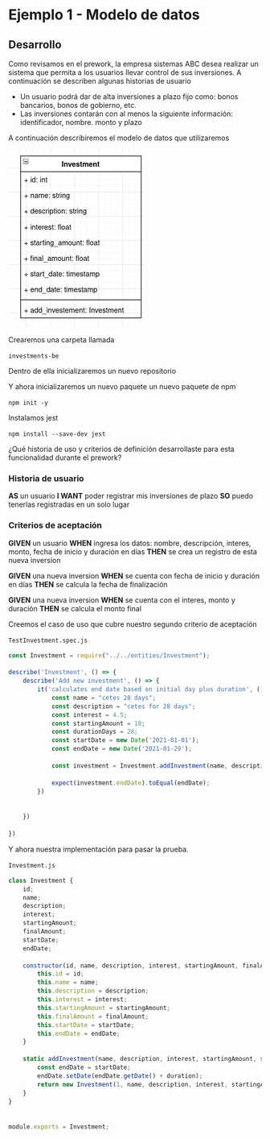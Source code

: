 # Ejemplo 1 - Modelo de datos

## Desarrollo

Como revisamos en el prework, la empresa sistemas ABC desea realizar un sistema que permita a los usuarios llevar
control de sus inversiones. A continuación se describen algunas historias de usuario

- Un usuario podrá dar de alta inversiones a plazo fijo como: bonos bancarios, bonos de gobierno, etc.
- Las inversiones contarán con al menos la siguiente información: identificador, nombre. monto y plazo

A continuación describiremos el modelo de datos que utilizaremos

![img_4.png](img_4.png)

Crearemos una carpeta llamada

`investments-be`

Dentro de ella inicializaremos un nuevo repositorio

Y ahora inicializaremos un nuevo paquete un nuevo paquete de npm

`npm init -y`

Instalamos jest

`npm install --save-dev jest`

¿Qué historia de uso y criterios de definición desarrollaste para esta funcionalidad durante el prework?

### Historia de usuario

**AS** un usuario
**I WANT** poder registrar mis inversiones de plazo
**SO** puedo tenerlas registradas en un solo lugar

### Criterios de aceptación

**GIVEN** un usuario
**WHEN** ingresa los datos: nombre, descripción, interes, monto, fecha de inicio y duración en días
**THEN** se crea un registro de esta nueva inversion

**GIVEN** una nueva inversion
**WHEN** se cuenta con fecha de inicio y duración en días
**THEN** se calcula la fecha de finalización

**GIVEN** una nueva inversion
**WHEN** se cuenta con el interes, monto y duración
**THEN** se calcula el monto final

Creemos el caso de uso que cubre nuestro segundo criterio de aceptación

`TestInvestment.spec.js`

```javascript
const Investment = require("../../entities/Investment");

describe('Investment', () => {
    describe('Add new investment', () => {
        it('calculates end date based on initial day plus duration', () => {
            const name = "cetes 28 days";
            const description = "cetes for 28 days";
            const interest = 4.5;
            const startingAmount = 10;
            const durationDays = 28;
            const startDate = new Date('2021-01-01');
            const endDate = new Date('2021-01-29');

            const investment = Investment.addInvestment(name, description, interest, startingAmount, startDate, durationDays);

            expect(investment.endDate).toEqual(endDate);
        })


    })

})

```

Y ahora nuestra implementación para pasar la prueba.

`Investment.js`

```javascript
class Investment {
    id;
    name;
    description;
    interest;
    startingAmount;
    finalAmount;
    startDate;
    endDate;

    constructor(id, name, description, interest, startingAmount, finalAmount, startDate, endDate) {
        this.id = id;
        this.name = name;
        this.description = description;
        this.interest = interest;
        this.startingAmount = startingAmount;
        this.finalAmount = finalAmount;
        this.startDate = startDate;
        this.endDate = endDate;
    }

    static addInvestment(name, description, interest, startingAmount, startDate, duration) {
        const endDate = startDate;
        endDate.setDate(endDate.getDate() + duration);
        return new Investment(1, name, description, interest, startingAmount, 0, startDate, endDate)
    }
}


module.exports = Investment;


```
